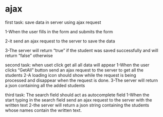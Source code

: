 # ajax

first task:
save data in server using ajax request

1-When the user fills in the form and submits the form

2-it send an ajax request to the server to save the data

3-The server will return “true” if the student was saved successfully and will return “false” otherwise


second task:
when uset click get all all data will appear
1-When the user clicks “GetAll” button send an ajax request to the server to get all the students 
2-A loading icon should show while the request is being processed and disappear when the request is done.
3-The server will return a json containing all the added students


third task:
The search field should act as autocomplete field
1-When the start typing in the search field send an ajax request to the server with the written text
2-the server will return a json string containing the students whose names contain the written text.

